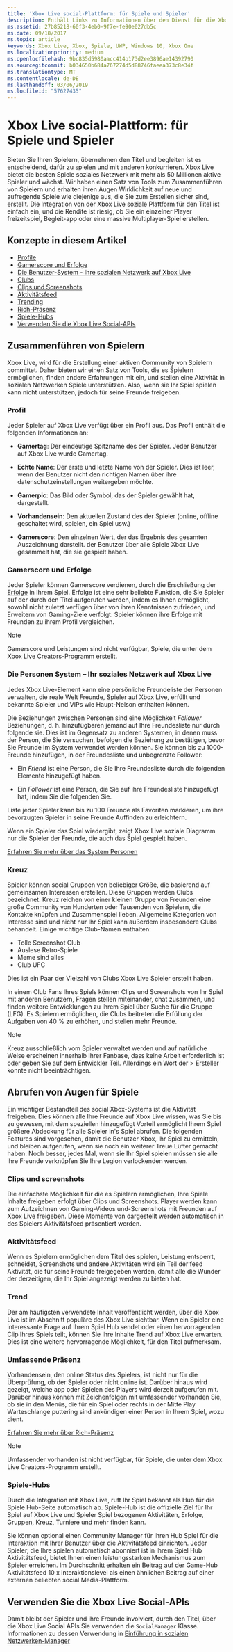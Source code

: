 ```yaml
---
title: 'Xbox Live social-Plattform: für Spiele und Spieler'
description: Enthält Links zu Informationen über den Dienst für die Xbox Live sozialen Plattform.
ms.assetid: 27b85218-60f3-4eb0-9f7e-fe90e027db5c
ms.date: 09/18/2017
ms.topic: article
keywords: Xbox Live, Xbox, Spiele, UWP, Windows 10, Xbox One
ms.localizationpriority: medium
ms.openlocfilehash: 9bc835d5980aacc414b173d2ee3896ae14392790
ms.sourcegitcommit: b034650b684a767274d5d88746faeea373c8e34f
ms.translationtype: MT
ms.contentlocale: de-DE
ms.lasthandoff: 03/06/2019
ms.locfileid: "57627435"
---
```

# <a name="xbox-live-social-platform---for-games-and-gamers"></a>Xbox Live social-Plattform: für Spiele und Spieler

Bieten Sie Ihren Spielern, übernehmen den Titel und begleiten ist es entscheidend, dafür zu spielen und mit anderen konkurrieren. Xbox Live bietet die besten Spiele soziales Netzwerk mit mehr als 50 Millionen aktive Spieler und wächst. Wir haben einen Satz von Tools zum Zusammenführen von Spielern und erhalten ihren Augen Wirklichkeit auf neue und aufregende Spiele wie diejenige aus, die Sie zum Erstellen sicher sind, erstellt. Die Integration von der Xbox Live soziale Plattform für den Titel ist einfach ein, und die Rendite ist riesig, ob Sie ein einzelner Player freizeitspiel, Begleit-app oder eine massive Multiplayer-Spiel erstellen.

## <a name="concepts-in-this-article"></a>Konzepte in diesem Artikel
- [Profile](#profile)
- [Gamerscore und Erfolge](#gamerscore-and-achievements)
- [Die Benutzer-System - Ihre sozialen Netzwerk auf Xbox Live](#the-people-system---your-social-network-on-xbox-live)
- [Clubs](#clubs)
- [Clips und Screenshots](#clips-and-screenshots)
- [Aktivitätsfeed](#the-activity-feed)
- [Trending](#trending)
- [Rich-Präsenz](#rich-presence)
- [Spiele-Hubs](#game-hubs)
- [Verwenden Sie die Xbox Live Social-APIs](#use-the-xbox-live-social-apis)

## <a name="bringing-gamers-together"></a>Zusammenführen von Spielern
Xbox Live, wird für die Erstellung einer aktiven Community von Spielern committet. Daher bieten wir einen Satz von Tools, die es Spielern ermöglichen, finden andere Erfahrungen mit ein, und stellen eine Aktivität in sozialen Netzwerken Spiele unterstützen. Also, wenn sie Ihr Spiel spielen kann nicht unterstützen, jedoch für seine Freunde freigeben. 

### <a name="profile"></a>Profil
Jeder Spieler auf Xbox Live verfügt über ein Profil aus. Das Profil enthält die folgenden Informationen an:

-   **Gamertag**: Der eindeutige Spitzname des der Spieler. Jeder Benutzer auf Xbox Live wurde Gamertag.

-   **Echte Name**: Der erste und letzte Name von der Spieler. Dies ist leer, wenn der Benutzer nicht den richtigen Namen über ihre datenschutzeinstellungen weitergeben möchte.

-   **Gamerpic**: Das Bild oder Symbol, das der Spieler gewählt hat, dargestellt.

-   **Vorhandensein**: Den aktuellen Zustand des der Spieler (online, offline geschaltet wird, spielen, ein Spiel usw.)

-   **Gamerscore**: Den einzelnen Wert, der das Ergebnis des gesamten Auszeichnung darstellt. der Benutzer über alle Spiele Xbox Live gesammelt hat, die sie gespielt haben.

### <a name="gamerscore-and-achievements"></a>Gamerscore und Erfolge
Jeder Spieler können Gamerscore verdienen, durch die Erschließung der [Erfolge](../achievements-2017/achievements.md) in Ihrem Spiel.
Erfolge ist eine sehr beliebte Funktion, die Sie Spieler auf der durch den Titel aufgerufen werden, indem es Ihnen ermöglicht, sowohl nicht zuletzt verfügen über von ihren Kenntnissen zufrieden, und Erweitern von Gaming-Ziele verfolgt. Spieler können ihre Erfolge mit Freunden zu ihrem Profil vergleichen.

> [!NOTE]
> Gamerscore und Leistungen sind nicht verfügbar, Spiele, die unter dem Xbox Live Creators-Programm erstellt.

### <a name="the-people-system---your-social-network-on-xbox-live"></a>Die Personen System – Ihr soziales Netzwerk auf Xbox Live
Jedes Xbox Live-Element kann eine persönliche Freundeliste der Personen verwalten, die reale Welt Freunde, Spieler auf Xbox Live, erfüllt und bekannte Spieler und VIPs wie Haupt-Nelson enthalten können. 

Die Beziehungen zwischen Personen sind eine Möglichkeit *Follower* Beziehungen, d. h. hinzufügbaren jemand auf Ihre Freundesliste nur durch folgende sie. Dies ist im Gegensatz zu anderen Systemen, in denen muss der Person, die Sie versuchen, befolgen die Beziehung zu bestätigen, bevor Sie Freunde im System verwendet werden können. Sie können bis zu 1000-Freunde hinzufügen, in der Freundesliste und unbegrenzte Follower:

-   Ein *Friend* ist eine Person, die Sie Ihre Freundesliste durch die folgenden Elemente hinzugefügt haben.

-   Ein *Follower* ist eine Person, die Sie auf ihre Freundesliste hinzugefügt hat, indem Sie die folgenden Sie.

Liste jeder Spieler kann bis zu 100 Freunde als Favoriten markieren, um ihre bevorzugten Spieler in seine Freunde Auffinden zu erleichtern.

Wenn ein Spieler das Spiel wiedergibt, zeigt Xbox Live soziale Diagramm nur die Spieler der Freunde, die auch das Spiel gespielt haben.

[Erfahren Sie mehr über das System Personen](people-system/xbox-live-people-system.md) 

### <a name="clubs"></a>Kreuz
Spieler können social Gruppen von beliebiger Größe, die basierend auf gemeinsamen Interessen erstellen. Diese Gruppen werden Clubs bezeichnet.
Kreuz reichen von einer kleinen Gruppe von Freunden eine große Community von Hunderten oder Tausenden von Spielern, die Kontakte knüpfen und Zusammenspiel lieben.
Allgemeine Kategorien von Interesse sind und nicht nur Ihr Spiel kann außerdem insbesondere Clubs behandelt. Einige wichtige Club-Namen enthalten:

- Tolle Screenshot Club
- Auslese Retro-Spiele
- Meme sind alles
- Club UFC

Dies ist ein Paar der Vielzahl von Clubs Xbox Live Spieler erstellt haben.

In einem Club Fans Ihres Spiels können Clips und Screenshots von Ihr Spiel mit anderen Benutzern, Fragen stellen miteinander, chat zusammen, und finden weitere Entwicklungen zu Ihrem Spiel über Suche für die Gruppe (LFG). Es Spielern ermöglichen, die Clubs beitreten die Erfüllung der Aufgaben von 40 % zu erhöhen, und stellen mehr Freunde.

> [!NOTE]
> Kreuz ausschließlich vom Spieler verwaltet werden und auf natürliche Weise erscheinen innerhalb Ihrer Fanbase, dass keine Arbeit erforderlich ist oder geben Sie auf dem Entwickler Teil. Allerdings ein Wort der > Ersteller konnte nicht beeinträchtigen. 

## <a name="getting-eyes-on-games"></a>Abrufen von Augen für Spiele
Ein wichtiger Bestandteil des social Xbox-Systems ist die Aktivität freigeben. Dies können alle Ihre Freunde auf Xbox Live wissen, was Sie bis zu gewesen, mit dem speziellen hinzugefügt Vorteil ermöglicht Ihrem Spiel größere Abdeckung für alle Spieler in's Spiel abrufen. Die folgenden Features sind vorgesehen, damit die Benutzer Xbox, Ihr Spiel zu ermitteln, und bleiben aufgerufen, wenn sie noch ein weiterer Treue Lüfter gemacht haben. Noch besser, jedes Mal, wenn sie Ihr Spiel spielen müssen sie alle ihre Freunde verknüpfen Sie Ihre Legion verlockenden werden. 

### <a name="clips-and-screenshots"></a>Clips und screenshots
Die einfachste Möglichkeit für die es Spielern ermöglichen, Ihre Spiele Inhalte freigeben erfolgt über Clips und Screenshots. Player werden kann zum Aufzeichnen von Gaming-Videos und-Screenshots mit Freunden auf Xbox Live freigeben. Diese Momente von dargestellt werden automatisch in des Spielers Aktivitätsfeed präsentiert werden.

### <a name="the-activity-feed"></a>Aktivitätsfeed
Wenn es Spielern ermöglichen dem Titel des spielen, Leistung entsperrt, schneidet, Screenshots und andere Aktivitäten wird ein Teil der feed Aktivität, die für seine Freunde freigegeben werden, damit alle die Wunder der derzeitigen, die Ihr Spiel angezeigt werden zu bieten hat.

### <a name="trending"></a>Trend
Der am häufigsten verwendete Inhalt veröffentlicht werden, über die Xbox Live ist im Abschnitt populäre des Xbox Live sichtbar. Wenn ein Spieler eine interessante Frage auf Ihrem Spiel Hub sendet oder einen hervorragenden Clip Ihres Spiels teilt, können Sie Ihre Inhalte Trend auf Xbox Live erwarten. Dies ist eine weitere hervorragende Möglichkeit, für den Titel aufmerksam.

### <a name="rich-presence"></a>Umfassende Präsenz
Vorhandensein, den online Status des Spielers, ist nicht nur für die Überprüfung, ob der Spieler oder nicht online ist. Darüber hinaus wird gezeigt, welche app oder Spielen des Players wird derzeit aufgerufen mit. Darüber hinaus können mit Zeichenfolgen mit umfassender vorhanden Sie, ob sie in den Menüs, die für ein Spiel oder rechts in der Mitte Play Warteschlange puttering sind ankündigen einer Person in Ihrem Spiel, wozu dient. 

[Erfahren Sie mehr über Rich-Präsenz](rich-presence-strings/rich-presence-strings-overview.md)

> [!NOTE]
> Umfassender vorhanden ist nicht verfügbar, für Spiele, die unter dem Xbox Live Creators-Programm erstellt.

### <a name="game-hubs"></a>Spiele-Hubs
Durch die Integration mit Xbox Live, ruft Ihr Spiel bekannt als Hub für die Spiele Hub-Seite automatisch ab. Spiele-Hub ist die offizielle Ziel für Ihr Spiel auf Xbox Live und Spieler Spiel bezogenen Aktivitäten, Erfolge, Gruppen, Kreuz, Turniere und mehr finden kann.

Sie können optional einen Community Manager für Ihren Hub Spiel für die Interaktion mit Ihrer Benutzer über die Aktivitätsfeed einrichten. Jeder Spieler, die Ihre spielen automatisch abonniert ist in Ihrem Spiel Hub Aktivitätsfeed, bietet Ihnen einen leistungsstarken Mechanismus zum Spieler erreichen. Im Durchschnitt erhalten ein Beitrag auf der Game-Hub Aktivitätsfeed 10 x interaktionslevel als einen ähnlichen Beitrag auf einer externen beliebten social Media-Plattform.

##  <a name="use-the-xbox-live-social-apis"></a>Verwenden Sie die Xbox Live Social-APIs
Damit bleibt der Spieler und ihre Freunde involviert, durch den Titel, über die Xbox Live Social APIs Sie verwenden die `SocialManager` Klasse.  Informationen zu dessen Verwendung in [Einführung in sozialen Netzwerken-Manager](intro-to-social-manager.md)